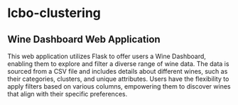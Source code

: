 # lcbo-clustering
## Wine Dashboard Web Application 

This web application utilizes Flask to offer users a Wine Dashboard, enabling them to explore and filter a diverse range of wine data. The data is sourced from a CSV file and includes details about different wines, such as their categories, clusters, and unique attributes. Users have the flexibility to apply filters based on various columns, empowering them to discover wines that align with their specific preferences.
